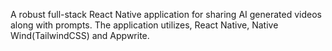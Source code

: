 A robust full-stack React Native application for sharing AI generated videos along with prompts. The application utilizes, React Native, Native Wind(TailwindCSS) and Appwrite.
